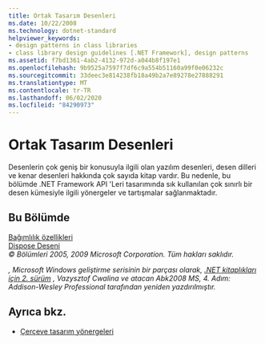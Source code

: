 ```yaml
---
title: Ortak Tasarım Desenleri
ms.date: 10/22/2008
ms.technology: dotnet-standard
helpviewer_keywords:
- design patterns in class libraries
- class library design guidelines [.NET Framework], design patterns
ms.assetid: f7bd1361-4ab2-4132-972d-a044b8f197e1
ms.openlocfilehash: 9b9525a7597f7df6c9a554b51160a99f0e06232c
ms.sourcegitcommit: 33deec3e814238fb18a49b2a7e89278e27888291
ms.translationtype: MT
ms.contentlocale: tr-TR
ms.lasthandoff: 06/02/2020
ms.locfileid: "84290973"
---
```

# <a name="common-design-patterns"></a>Ortak Tasarım Desenleri
Desenlerin çok geniş bir konusuyla ilgili olan yazılım desenleri, desen dilleri ve kenar desenleri hakkında çok sayıda kitap vardır. Bu nedenle, bu bölümde .NET Framework API 'Leri tasarımında sık kullanılan çok sınırlı bir desen kümesiyle ilgili yönergeler ve tartışmalar sağlanmaktadır.  
  
## <a name="in-this-section"></a>Bu Bölümde  
 [Bağımlılık özellikleri](dependency-properties.md)  
 [Dispose Deseni](../garbage-collection/implementing-dispose.md)  
 *© Bölümleri 2005, 2009 Microsoft Corporation. Tüm hakları saklıdır.*  
  
 *, Microsoft Windows geliştirme serisinin bir parçası olarak, [.NET kitaplıkları için 2. sürüm](https://www.informit.com/store/framework-design-guidelines-conventions-idioms-and-9780321545619) , Vazysztof Cwalina ve atacan Abk2008 MS, 4. Adım: Addison-Wesley Professional tarafından yeniden yazdırılmıştır.*  
  
## <a name="see-also"></a>Ayrıca bkz.

- [Çerçeve tasarım yönergeleri](index.md)
